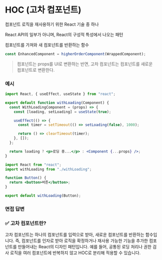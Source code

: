 # HOC (고차 컴포넌트)

컴포넌트 로직을 재사용하기 위한 React 기술 중 하나

React API의 일부가 아니며, React의 구성적 특성에서 나오는 패턴

컴포넌트를 가져와 새 컴포넌트를 반환하는 함수

```jsx
const EnhancedComponent = higherOrderComponent(WrappedComponent);
```

> 컴포넌트는 props를 UI로 변환하는 반면, 고차 컴포넌트는 컴포넌트를 새로운 컴포넌트로 변환한다.

### 예시

```jsx
import React, { useEffect, useState } from "react";

export default function withLoading(Component) {
  const WithLoadingComponent = (props) => {
    const [loading, setLoading] = useState(true);

    useEffect(() => {
      const timer = setTimeout(() => setLoading(false), 1000);

      return () => clearTimeout(timer);
    }, []);
  };

  return loading ? <p>로딩 중...</p> : <Component {...props} />;
}
```

```jsx
import React from "react";
import withLoading from "./withLoading";

function Button() {
  return <button>버튼</button>;
}

export default withLoading(Button);
```

### 면접 답변

<aside>

### ✅ 고차 컴포넌트란?

고차 컴포넌트는 하나의 컴포넌트를 입력으로 받아, 새로운 컴포넌트를 반환하는 함수입니다. 즉, 컴포넌트를 인자로 받아 로직을 확정하거나 재사용 가능한 기능을 추가한 컴포넌트를 만들어내는 React의 디자인 패턴입니다. 예를 들어, 공통된 로딩 처리나 권한 검사 로직을 여러 컴포넌트에 반복하지 않고 HOC로 분리해 적용할 수 있습니다.

</aside>
